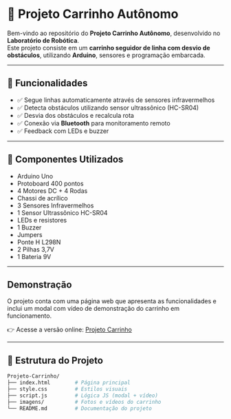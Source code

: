 # 🚗 Projeto Carrinho Autônomo

Bem-vindo ao repositório do **Projeto Carrinho Autônomo**, desenvolvido no **Laboratório de Robótica**.  
Este projeto consiste em um **carrinho seguidor de linha com desvio de obstáculos**, utilizando **Arduino**, sensores e programação embarcada.


---

## 📌 Funcionalidades

- ✅ Segue linhas automaticamente através de sensores infravermelhos  
- ✅ Detecta obstáculos utilizando sensor ultrassônico (HC-SR04)  
- ✅ Desvia dos obstáculos e recalcula rota  
- ✅ Conexão via **Bluetooth** para monitoramento remoto  
- ✅ Feedback com LEDs e buzzer  

---

## 🔧 Componentes Utilizados

- Arduino Uno  
- Protoboard 400 pontos  
- 4 Motores DC + 4 Rodas  
- Chassi de acrílico  
- 3 Sensores Infravermelhos  
- 1 Sensor Ultrassônico HC-SR04  
- LEDs e resistores  
- 1 Buzzer  
- Jumpers  
- Ponte H L298N  
- 2 Pilhas 3,7V  
- 1 Bateria 9V  

---

##  Demonstração

O projeto conta com uma página web que apresenta as funcionalidades e inclui um modal com vídeo de demonstração do carrinho em funcionamento.

👉 Acesse a versão online: [Projeto Carrinho](https://projeto-carrinho-ocjm.vercel.app/#inicio)

---

## 📂 Estrutura do Projeto

```bash
Projeto-Carrinho/
├── index.html        # Página principal
├── style.css         # Estilos visuais
├── script.js         # Lógica JS (modal + vídeo)
├── imagens/          # Fotos e vídeos do carrinho
└── README.md         # Documentação do projeto

